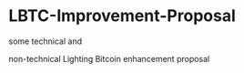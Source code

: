 # LBTC-Improvement-Proposal


some technical and 

non-technical Lighting Bitcoin enhancement proposal

